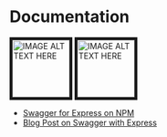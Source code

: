 # Documentation

<div>
<a href="http://www.youtube.com/watch?feature=player_embedded&v=S8kmHtQeflo
      " target="_blank"><img src="http://img.youtube.com/vi/S8kmHtQeflo/0.jpg" 
      alt="IMAGE ALT TEXT HERE" width="100" height="100" border="5" /></a>
<a href="http://www.youtube.com/watch?feature=player_embedded&v=apouPYPh_as
      " target="_blank"><img src="http://img.youtube.com/vi/apouPYPh_as/0.jpg" 
      alt="IMAGE ALT TEXT HERE" width="100" height="100" border="5" /></a>
</div>

- [Swagger for Express on NPM](https://www.npmjs.com/package/swagger-ui-express)
- [Blog Post on Swagger with Express](https://blog.logrocket.com/documenting-express-js-api-swagger/)
